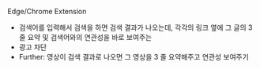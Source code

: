 Edge/Chrome Extension
- 검색어를 입력해서 검색을 하면 검색 결과가 나오는데, 각각의 링크 옆에 그 글의 3 줄 요약 및 검색어와의 연관성을 바로 보여주는 
- 광고 차단
- Further: 영상이 검색 결과로 나오면 그 영상을 3 줄 요약해주고 연관성 보여주기

